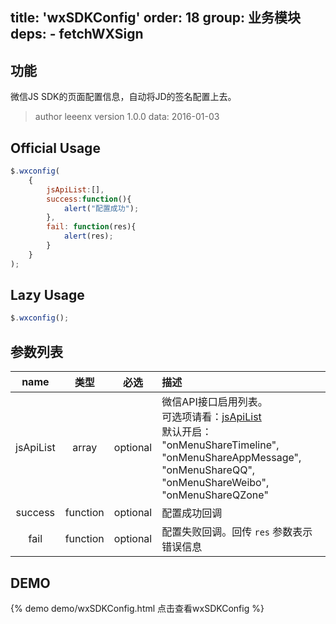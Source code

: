 title: 'wxSDKConfig'
order: 18
group: 业务模块
deps:
	- fetchWXSign
---

## 功能

微信JS SDK的页面配置信息，自动将JD的签名配置上去。

> author leeenx
> version 1.0.0
> data: 2016-01-03

## Official Usage

```javascript
$.wxconfig(
	{
		jsApiList:[],
		success:function(){
			alert("配置成功");
		},
		fail: function(res){
			alert(res);
		}
	}
);
```

## Lazy Usage

```javascript
$.wxconfig();
```

## 参数列表

| name | 类型 | 必选 | 描述 |
| :----: | :----: | :----: | :---- |
| jsApiList | array | optional | 微信API接口启用列表。<br />可选项请看：[jsApiList](http://mp.weixin.qq.com/wiki/7/aaa137b55fb2e0456bf8dd9148dd613f.html#.E9.99.84.E5.BD.952-.E6.89.80.E6.9C.89JS.E6.8E.A5.E5.8F.A3.E5.88.97.E8.A1.A8) <br />默认开启：<br />"onMenuShareTimeline",<br />"onMenuShareAppMessage",<br />"onMenuShareQQ",<br />"onMenuShareWeibo",<br />"onMenuShareQZone"<br /> |
| success | function | optional | 配置成功回调 |
| fail | function | optional | 配置失败回调。回传 `res` 参数表示错误信息 |


## DEMO

{% demo demo/wxSDKConfig.html 点击查看wxSDKConfig %}




